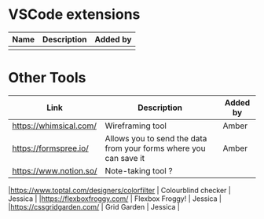 # VSCode extensions

| Name | Description | Added by |
| ---- | ----------- | -------- |
| |  |  |

# Other Tools

| Link | Description | Added by |
| ---- | ----------- | -------- |
|https://whimsical.com/ | Wireframing tool | Amber |
|https://formspree.io/ | Allows you to send the data from your forms where you can save it | Amber |
|https://www.notion.so/ | Note-taking tool ? | |

|https://www.toptal.com/designers/colorfilter | Colourblind checker | Jessica |
|https://flexboxfroggy.com/ | Flexbox Froggy! | Jessica |
|https://cssgridgarden.com/ | Grid Garden | Jessica |
